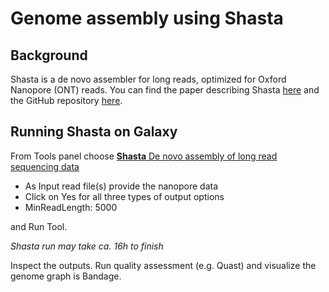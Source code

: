 # Genome assembly using Shasta

## Background

Shasta is a de novo assembler for long reads, optimized for Oxford Nanopore (ONT) reads. You can find the paper describing Shasta [here](https://www.nature.com/articles/s41587-020-0503-6) and the GitHub repository [here](https://github.com/paoloshasta/shasta).

## Running Shasta on Galaxy

From Tools panel choose [**Shasta** De novo assembly of long read sequencing data](https://usegalaxy.eu/root?tool_id=toolshed.g2.bx.psu.edu/repos/iuc/shasta/shasta/0.6.0+galaxy0)

- As Input read file(s) provide the nanopore data
- Click on Yes for all three types of output options
- MinReadLength: 5000

and Run Tool.

*Shasta run may take ca. 16h to finish*

Inspect the outputs. Run quality assessment (e.g. Quast) and visualize the genome graph is Bandage.

